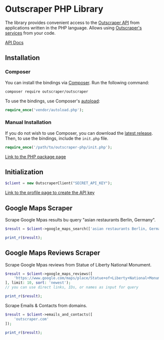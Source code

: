 # Outscraper PHP Library

The library provides convenient access to the [Outscraper API](https://app.outscraper.com/api-docs) from applications written in the PHP language. Allows using [Outscraper's services](https://outscraper.com/services/) from your code.

[API Docs](https://app.outscraper.com/api-docs)

## Installation

### Composer

You can install the bindings via [Composer](http://getcomposer.org/). Run the following command:

```bash
composer require outscraper/outscraper
```

To use the bindings, use Composer's [autoload](https://getcomposer.org/doc/01-basic-usage.md#autoloading):

```php
require_once('vendor/autoload.php');
```

### Manual Installation

If you do not wish to use Composer, you can download the [latest release](https://github.com/outscraper/outscraper-php/releases). Then, to use the bindings, include the `init.php` file.

```php
require_once('/path/to/outscraper-php/init.php');
```
[Link to the PHP package page](https://packagist.org/packages/outscraper/outscraper)

## Initialization
```php
$client = new OutscraperClient("SECRET_API_KEY");
```
[Link to the profile page to create the API key](https://app.outscraper.com/profile)

## Google Maps Scraper

Scrape Google Mpas results bu query "asian restaurants Berlin, Germany".

```php
$result = $client->google_maps_search(['asian restaurants Berlin, Germany'], 'en', 'DE');

print_r($result);
```

## Google Maps Reviews Scraper

Scrape Google Mpas reviews from Statue of Liberty National Monument.
```php
$result = $client->google_maps_reviews([
    'https://www.google.com/maps/place/Statue+of+Liberty+National+Monument/@40.6892494,-74.0466891,17z/data=!3m1!4b1!4m5!3m4!1s0x89c25090129c363d:0x40c6a5770d25022b!8m2!3d40.6892494!4d-74.0445004'
], limit: 10, sort: 'newest');
// you can use direct links, IDs, or names as input for query

print_r($result);
```

Scrape Emails & Contacts from domains.
```php
$result = $client->emails_and_contacts([
    'outscraper.com'
]);

print_r($result);
```
